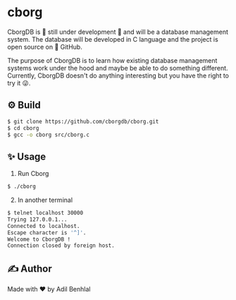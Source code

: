# cborg

CborgDB is 🚧 still under development 🚧 and will be a database management system.
The database will be developed in C language and the project is open source on 🐙 GitHub.

The purpose of CborgDB is to learn how existing database management systems work under the hood and maybe be able to do something different. Currently, CborgDB doesn't do anything interesting but you have the right to try it 😜.

## ⚙️ Build

```sh
$ git clone https://github.com/cborgdb/cborg.git
$ cd cborg
$ gcc -o cborg src/cborg.c
```

## ✨ Usage

1) Run Cborg
```sh
$ ./cborg
```

2) In another terminal
```sh
$ telnet localhost 30000
Trying 127.0.0.1...
Connected to localhost.
Escape character is '^]'.
Welcome to CborgDB !
Connection closed by foreign host.
```

## ✍️ Author

Made with ❤️ by Adil Benhlal
